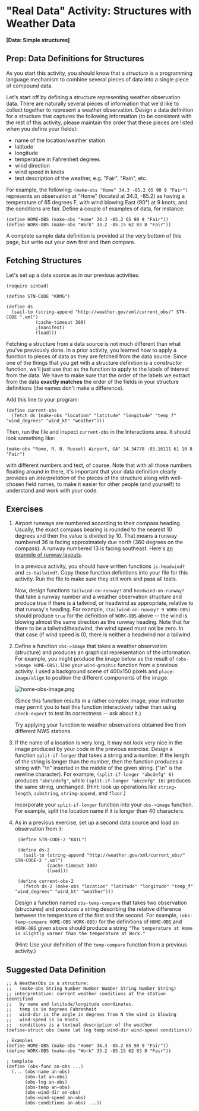 # "Real Data" Activity: Structures with Weather Data
**[Data: Simple structures]**

## Prep: Data Definitions for Structures

As you start this activity, you should know that a *structure* is a programming language mechanism to combine several pieces of data into a single piece of compound data.

Let's start off by defining a structure representing weather observation data. There are naturally several pieces of information that we'd like to collect together to represent a weather observation. Design a data definition for a structure that captures the following information (to be consistent with the rest of this activity, please maintain the order that these pieces are listed when you define your fields):
- name of the location/weather station
- latitude
- longitude
- temperature in Fahrenheit degrees
- wind direction
- wind speed in knots
- text description of the weather, e.g. "Fair", "Rain", etc.

For example, the following: `(make-obs "Home" 34.3 -85.2 65 90 9 "Fair")` represents an observation at "Home" (located at 34.3, -85.2) as having a temperature of 65 degrees F, with wind blowing East (90&deg;) at 9 knots, and the conditions are fair. Define a couple of examples of data, for instance:

````
(define HOME-OBS (make-obs "Home" 34.3 -85.2 65 90 9 "Fair"))
(define WORK-OBS (make-obs "Work" 33.2 -85.15 62 83 8 "Fair"))
````

A complete sample data definition is provided at the very bottom of this page, but write out your own first and then compare.



## Fetching Structures

Let's set up a data source as in our previous activities:

````
(require sinbad)

(define STN-CODE "KRMG")

(define ds
  (sail-to (string-append "http://weather.gov/xml/current_obs/" STN-CODE ".xml")
           (cache-timeout 300)
           ;(manifest)
           (load)))
````

Fetching a structure from a data source is not much different than what you've previously done. In a prior activity, you learned how to apply a function to pieces of data as they are fetched from the data source. Since one of the things that you get with a structure definition is a *constructor* function, we'll just use that as the function to apply to the labels of interest from the data. We have to make sure that the order of the labels we extract from the data **exactly matches** the order of the fields in your structure definitions (the names don't make a difference).

Add this line to your program:

````
(define current-obs
  (fetch ds (make-obs "location" "latitude" "longitude" "temp_f" "wind_degrees" "wind_kt" "weather")))
````

Then, run the file and inspect `current-obs` in the Interactions area. It should look something like:

````
(make-obs "Rome, R. B. Russell Airport, GA" 34.34778 -85.16111 61 10 8 "Fair")
````

with different numbers and text, of course. Note that with all those numbers floating around in there, it's important that your data definition clearly provides an *interpretation* of the pieces of the structure along with well-chosen field names, to make it easier for other people (and yourself) to understand and work with your code.



## Exercises

1. Airport runways are numbered according to their compass heading. Usually, the exact compass bearing is rounded to the nearest 10 degrees and then the value is divided by 10. That means a runway numbered 36 is facing approximately due north (360 degrees on the compass). A runway numbered 13 is facing southeast. Here's [an example of runway layouts](http://wiki.opengeofiction.net/wiki/images/8/88/Runways_examples.png).

   In a previous activity, you should have written functions `is-headwind?` and `is-tailwind?`. Copy those function definitions into your file for this activity. Run the file to make sure they still work and pass all tests.

   Now, design functions `tailwind-on-runway?` and `headwind-on-runway?` that take a runway number and a weather observation structure and produce true if there is a tailwind, or headwind as appropriate, relative to that runway's heading. For example, `(tailwind-on-runway? 9 WORK-OBS)` should produce `true` for the definition of `WORK-OBS` above -- the wind is blowing almost the same direction as the runway heading. Note that for there to be a tailwind/headwind, the wind speed must not be zero. In that case (if wind speed is 0), there is neither a headwind nor a tailwind.
   
2. Define a function `obs->image` that takes a weather observation (structure) and produces an graphical representation of the information. For example, you might produce the image below as the result of `(obs->image HOME-OBS)`. Use your `wind-graphic` function from a previous activity. I used a background scene of 400x150 pixels and `place-image/align` to position the different components of the image. 

   ![home-obs-image.png](home-obs-image.png)
   
   (Since this function results in a rather complex image, your instructor may permit you to test this function interactively rather than using `check-expect` to test its correctness -- ask about it.)
   
   Try applying your function to weather observations obtained live from different NWS stations.
   
3. If the name of a location is very long, it may not look very nice in the image produced by your code in the previous exercise. Design a function `split-if-longer` that takes a string and a number. If the length of the string is longer than the number, then the function produces a string with "\n" inserted in the middle of the given string. ("\n" is the newline character). For example, `(split-if-longer "abcdefg" 6)` produces `"abc\ndefg"`, while `(split-if-longer "abcdefg" 16)` produces the same string, unchanged. (Hint: look up operations like `string-length`, `substring`, `string-append`, and `floor`.)

   Incorporate your `split-if-longer` function into your `obs->image` function. For example, split the location name if it is longer than 40 characters.
   
4. As in a previous exercise, set up a second data source and load an observation from it:

        (define STN-CODE-2 "KATL")

        (define ds-2
          (sail-to (string-append "http://weather.gov/xml/current_obs/" STN-CODE-2 ".xml")
                   (cache-timeout 300)
                   (load)))

        (define current-obs-2
          (fetch ds-2 (make-obs "location" "latitude" "longitude" "temp_f" "wind_degrees" "wind_kt" "weather")))

   
   Design a function named `obs-temp-compare` that takes two observation (structures) and produces a string describing the relative difference between the temperature of the first and the second. For example, `(obs-temp-compare HOME-OBS WORK-OBS)` for the definitions of `HOME-OBS` and `WORK-OBS` given above should produce a string `"The temperature at Home is slightly warmer than the temperature at Work."`
   
   (Hint: Use your definition of the `temp-compare` function from a previous activity.)



## Suggested Data Definition

````
;; A WeatherObs is a structure:
;;   (make-obs String Number Number Number String Number String)
;; interpretation: current weather conditions at the station identified
;;   by name and latitude/longitude coordinates.
;;   temp is in degrees Fahrenheit
;;   wind-dir is the angle in degrees from N the wind is blowing
;;   wind-speed is in Knots
;;   conditions is a textual description of the weather
(define-struct obs (name lat lng temp wind-dir wind-speed conditions))

; Examples
(define HOME-OBS (make-obs "Home" 34.3 -85.2 65 90 9 "Fair"))
(define WORK-OBS (make-obs "Work" 33.2 -85.15 62 83 8 "Fair"))

; template
(define (obs-func an-obs ...)
  (... (obs-name an-obs)
       (obs-lat an-obs)
       (obs-lng an-obs)
       (obs-temp an-obs)
       (obs-wind-dir an-obs)
       (obs-wind-speed an-obs)
       (obs-conditions an-obs) ...))
````
